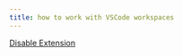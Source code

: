 ```yaml
---
title: how to work with VSCode workspaces
---
```


[Disable Extension](https://code.visualstudio.com/docs/editor/extension-marketplace#_disable-an-extension)
